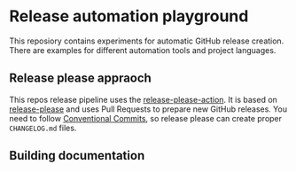 # Release automation playground

This reposiory contains experiments for automatic GitHub release creation.
There are examples for different automation tools and project languages.

## Release please appraoch

This repos release pipeline uses the [release-please-action](https://github.com/google-github-actions/release-please-action).
It is based on [release-please](https://github.com/googleapis/release-please) and uses Pull Requests to prepare new GitHub releases.
You need to follow [Conventional Commits](https://www.conventionalcommits.org/en/v1.0.0/), so release please can create proper `CHANGELOG.md` files.

## Building documentation
